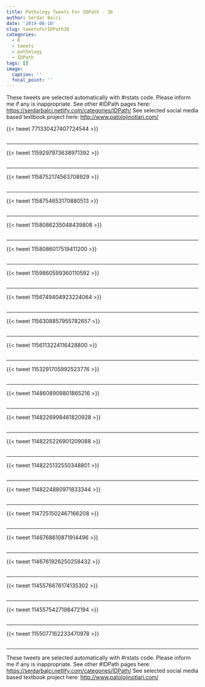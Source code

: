 ```yaml
---
title: Pathology Tweets For IDPath - 36
author: Serdar Balci
date: '2019-08-10'
slug: tweetsForIDPath36
categories:
  - R
  - tweets
  - pathology
  - IDPath
tags: []
image:
  caption: ''
  focal_point: ''
---
```



These tweets are selected automatically with #rstats code. Please inform me if any is inappropriate.
See other #IDPath pages here: https://serdarbalci.netlify.com/categories/IDPath/ 
See selected social media based textbook project here: http://www.patolojinotlari.com/

{{< tweet 771330427407724544 >}}
<br>
<br>
<hr>
{{< tweet 1159297973638971392 >}}
<br>
<br>
<hr>
{{< tweet 1158752174563708929 >}}
<br>
<br>
<hr>
{{< tweet 1158754653170880513 >}}
<br>
<br>
<hr>
{{< tweet 1158086235048439808 >}}
<br>
<br>
<hr>
{{< tweet 1158086017519411200 >}}
<br>
<br>
<hr>
{{< tweet 1159860599360110592 >}}
<br>
<br>
<hr>
{{< tweet 1156749404923224064 >}}
<br>
<br>
<hr>
{{< tweet 1156308857955782657 >}}
<br>
<br>
<hr>
{{< tweet 1156113224116428800 >}}
<br>
<br>
<hr>
{{< tweet 1153291705992523776 >}}
<br>
<br>
<hr>
{{< tweet 1148608909801865216 >}}
<br>
<br>
<hr>
{{< tweet 1148226998461820928 >}}
<br>
<br>
<hr>
{{< tweet 1148225226901209088 >}}
<br>
<br>
<hr>
{{< tweet 1148225132550348801 >}}
<br>
<br>
<hr>
{{< tweet 1148224880971833344 >}}
<br>
<br>
<hr>
{{< tweet 1147251502467166208 >}}
<br>
<br>
<hr>
{{< tweet 1146768610871914496 >}}
<br>
<br>
<hr>
{{< tweet 1146761926250258432 >}}
<br>
<br>
<hr>
{{< tweet 1145576676174135302 >}}
<br>
<br>
<hr>
{{< tweet 1145575427198472194 >}}
<br>
<br>
<hr>
{{< tweet 1155077162233470978 >}}
<br>
<br>
<hr>


These tweets are selected automatically with #rstats code. Please inform me if any is inappropriate.
See other #IDPath pages here: https://serdarbalci.netlify.com/categories/IDPath/ 
See selected social media based textbook project here: http://www.patolojinotlari.com/
